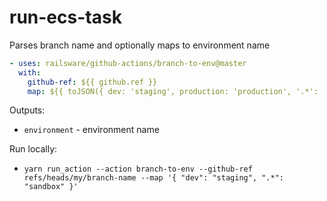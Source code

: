 # run-ecs-task

Parses branch name and optionally maps to environment name

```yml
- uses: railsware/github-actions/branch-to-env@master
  with:
    github-ref: ${{ github.ref }}
    map: ${{ toJSON({ dev: 'staging', production: 'production', '.*': 'sandbox' })  }}
```

Outputs:

- `environment` - environment name


Run locally:
- `yarn run_action --action branch-to-env --github-ref refs/heads/my/branch-name --map '{ "dev": "staging", ".*": "sandbox" }'`
